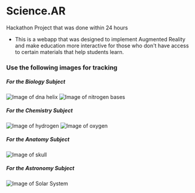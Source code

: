 # Science.AR
Hackathon Project that was done within 24 hours
- This is a webapp that was designed to implement Augmented Reality
  and make education more interactive for those who don't have access
  to certain materials that help students learn.

### Use the following images for tracking

##### For the Biology Subject
![Image of dna helix](https://garettpf.github.io/Science.AR/img/pattern-dnahelix.png)
![Image of nitrogen bases](https://garettpf.github.io/Science.AR/img/pattern-nitrogen-bases1.png)

##### For the Chemistry Subject
![Image of hydrogen](https://garettpf.github.io/Science.AR/img/patter-Hydrogen.png)
![Image of oxygen](https://garettpf.github.io/Science.AR/img/patter-Oxygen.png)

##### For the Anatomy Subject
![Image of skull](https://garettpf.github.io/Science.AR/img/patter-skull.png)

##### For the Astronomy Subject
![Image of Solar System](https://garettpf.github.io/Science.AR/img/patter-Solarsystem.png)
